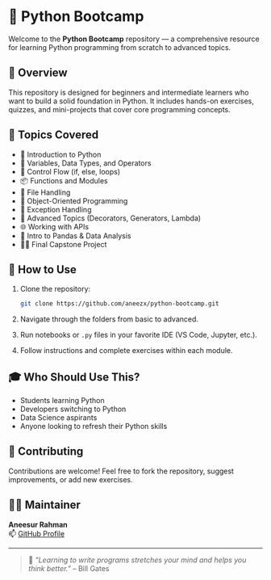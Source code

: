 # 🐍 Python Bootcamp

Welcome to the **Python Bootcamp** repository — a comprehensive resource for learning Python programming from scratch to advanced topics.

## 📘 Overview

This repository is designed for beginners and intermediate learners who want to build a solid foundation in Python. It includes hands-on exercises, quizzes, and mini-projects that cover core programming concepts.

## 🧰 Topics Covered

- 🏁 Introduction to Python
- 🔢 Variables, Data Types, and Operators
- 🧮 Control Flow (if, else, loops)
- 📦 Functions and Modules
- 📁 File Handling
- 🐍 Object-Oriented Programming
- 🧪 Exception Handling
- 🧠 Advanced Topics (Decorators, Generators, Lambda)
- 🌐 Working with APIs
- 🐼 Intro to Pandas & Data Analysis
- 🧑‍💻 Final Capstone Project

## 🚀 How to Use

1. Clone the repository:
   ```bash
   git clone https://github.com/aneezx/python-bootcamp.git
   ```

2. Navigate through the folders from basic to advanced.

3. Run notebooks or `.py` files in your favorite IDE (VS Code, Jupyter, etc.).

4. Follow instructions and complete exercises within each module.

## 🎓 Who Should Use This?

- Students learning Python
- Developers switching to Python
- Data Science aspirants
- Anyone looking to refresh their Python skills

## 🙌 Contributing

Contributions are welcome! Feel free to fork the repository, suggest improvements, or add new exercises.

## 👨‍🏫 Maintainer

**Aneesur Rahman**  
📫 [GitHub Profile](https://github.com/aneezx)

---

> 🌟 _"Learning to write programs stretches your mind and helps you think better."_ – Bill Gates